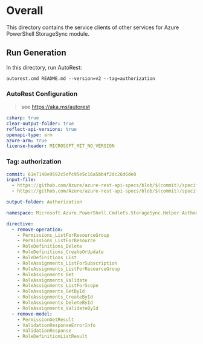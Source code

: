﻿# Overall
This directory contains the service clients of other services for Azure PowerShell StorageSync module.

## Run Generation
In this directory, run AutoRest:
```
autorest.cmd README.md --version=v2 --tag=authorization
```

### AutoRest Configuration
> see https://aka.ms/autorest

``` yaml
csharp: true
clear-output-folder: true
reflect-api-versions: true
openapi-type: arm
azure-arm: true
license-header: MICROSOFT_MIT_NO_VERSION
```

### Tag: authorization
``` yaml $(tag) == 'authorization'
commit: 61e7148e9592c5efc95e5c16a5bb4f2dc26d6de0
input-file:
  - https://github.com/Azure/azure-rest-api-specs/blob/$(commit)/specification/authorization/resource-manager/Microsoft.Authorization/preview/2018-01-01-preview/authorization-RoleDefinitionsCalls.json
  - https://github.com/Azure/azure-rest-api-specs/blob/$(commit)/specification/authorization/resource-manager/Microsoft.Authorization/preview/2020-08-01-preview/authorization-RoleAssignmentsCalls.json

output-folder: Authorization

namespace: Microsoft.Azure.PowerShell.Cmdlets.StorageSync.Helper.Authorization

directive:
  - remove-operation:
    - Permissions_ListForResourceGroup
    - Permissions_ListForResource
    - RoleDefinitions_Delete
    - RoleDefinitions_CreateOrUpdate
    - RoleDefinitions_List
    - RoleAssignments_ListForSubscription
    - RoleAssignments_ListForResourceGroup
    - RoleAssignments_Get
    - RoleAssignments_Validate
    - RoleAssignments_ListForScope
    - RoleAssignments_GetById
    - RoleAssignments_CreateById
    - RoleAssignments_DeleteById
    - RoleAssignments_ValidateById
  - remove-model:
    - PermissionGetResult
    - ValidationResponseErrorInfo
    - ValidationResponse
    - RoleDefinitionListResult
```

